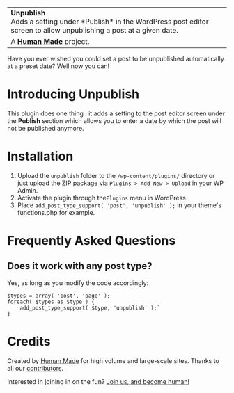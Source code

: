 <table width="100%">
	<tr>
		<td align="left" width="100%">
			<strong>Unpublish</strong><br />
			Adds a setting under *Publish* in the WordPress post editor screen to allow unpublishing a post at a given date.
		</td>
	</tr>
	<tr>
		<td>
			A <strong><a href="https://hmn.md/">Human Made</a></strong> project. 
		</td>
	</tr>
</table>

Have you ever wished you could set a post to be unpublished automatically at a preset date?
Well now you can!

Introducing **Unpublish**
==========

This plugin does one thing : it adds a setting to the post editor screen under the **Publish** section which allows you to enter a date by which the post will not be published anymore.

Installation
==========

1. Upload the `unpublish` folder to the `/wp-content/plugins/` directory  or just upload the ZIP package via `Plugins > Add New > Upload` in your WP Admin.
1. Activate the plugin through the`Plugins` menu in WordPress.
1. Place `add_post_type_support( 'post', 'unpublish' );` in your theme's functions.php for example.

Frequently Asked Questions
==========

## Does it work with any post type?
Yes, as long as you modify the code accordingly:

	$types = array( 'post', 'page' );
	foreach( $types as $type ) {
		add_post_type_support( $type, 'unpublish' );`
	}

Credits
=======
Created by [Human Made](https://hmn.md/) for high volume and large-scale sites. Thanks to all our [contributors](https://github.com/humanmade/S3-Uploads/graphs/contributors).

Interested in joining in on the fun? [Join us, and become human!](https://hmn.md/is/hiring/)
